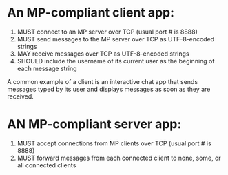 # An MP-compliant client app:

1. MUST connect to an MP server over TCP (usual port # is 8888)
2. MUST send messages to the MP server over TCP as UTF-8-encoded strings
3. MAY receive messages over TCP as UTF-8-encoded strings
4. SHOULD include the username of its current user as the beginning of each message string

A common example of a client is an interactive chat app that sends messages typed by its user and displays messages as soon as they are received.

# AN MP-compliant server app:

1. MUST accept connections from MP clients over TCP (usual port # is 8888)
2. MUST forward messages from each connected client to none, some, or all connected clients